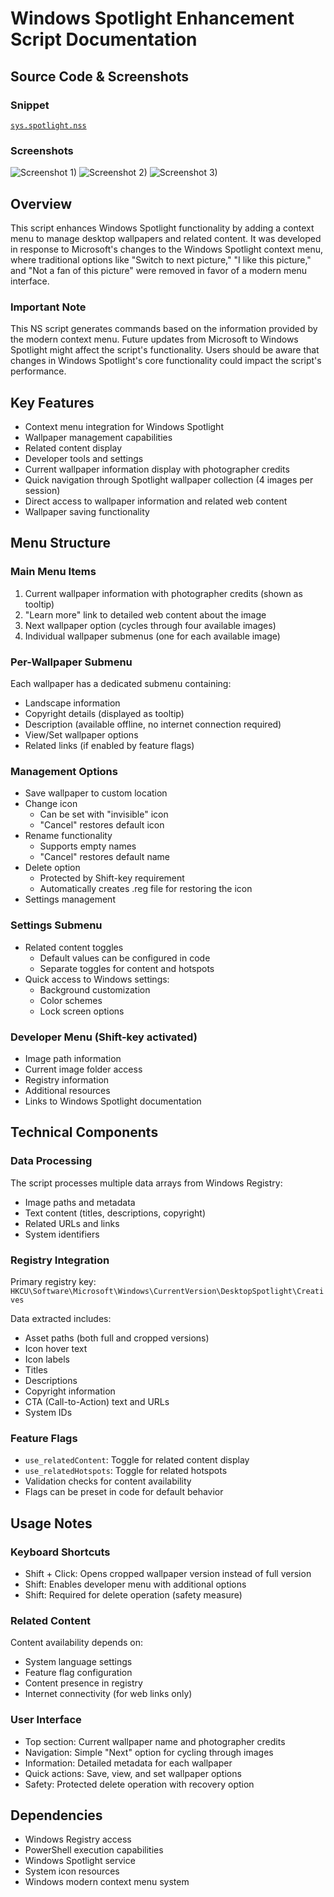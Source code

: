 # Windows Spotlight Enhancement Script Documentation

## Source Code & Screenshots

### Snippet
[`sys.spotlight.nss`](/ext.desktop/sys.spotlight.nss)

### Screenshots
![Screenshot 1)](/ext.desktop/sys.spotlight.1.png)
![Screenshot 2)](/ext.desktop/sys.spotlight.2.png)
![Screenshot 3)](/ext.desktop/sys.spotlight.3.png)

## Overview
This script enhances Windows Spotlight functionality by adding a context menu to manage desktop wallpapers and related content. It was developed in response to Microsoft's changes to the Windows Spotlight context menu, where traditional options like "Switch to next picture," "I like this picture," and "Not a fan of this picture" were removed in favor of a modern menu interface.

### Important Note
This NS script generates commands based on the information provided by the modern context menu. Future updates from Microsoft to Windows Spotlight might affect the script's functionality. Users should be aware that changes in Windows Spotlight's core functionality could impact the script's performance.

## Key Features
- Context menu integration for Windows Spotlight
- Wallpaper management capabilities
- Related content display
- Developer tools and settings
- Current wallpaper information display with photographer credits
- Quick navigation through Spotlight wallpaper collection (4 images per session)
- Direct access to wallpaper information and related web content
- Wallpaper saving functionality

## Menu Structure

### Main Menu Items
1. Current wallpaper information with photographer credits (shown as tooltip)
2. "Learn more" link to detailed web content about the image
3. Next wallpaper option (cycles through four available images)
4. Individual wallpaper submenus (one for each available image)

### Per-Wallpaper Submenu
Each wallpaper has a dedicated submenu containing:
- Landscape information
- Copyright details (displayed as tooltip)
- Description (available offline, no internet connection required)
- View/Set wallpaper options
- Related links (if enabled by feature flags)

### Management Options
- Save wallpaper to custom location
- Change icon
  * Can be set with "invisible" icon
  * "Cancel" restores default icon
- Rename functionality
  * Supports empty names
  * "Cancel" restores default name
- Delete option
  * Protected by Shift-key requirement
  * Automatically creates .reg file for restoring the icon
- Settings management

### Settings Submenu
- Related content toggles
  * Default values can be configured in code
  * Separate toggles for content and hotspots
- Quick access to Windows settings:
  * Background customization
  * Color schemes
  * Lock screen options

### Developer Menu (Shift-key activated)
- Image path information
- Current image folder access
- Registry information
- Additional resources
- Links to Windows Spotlight documentation

## Technical Components

### Data Processing
The script processes multiple data arrays from Windows Registry:
- Image paths and metadata
- Text content (titles, descriptions, copyright)
- Related URLs and links
- System identifiers

### Registry Integration
Primary registry key: `HKCU\Software\Microsoft\Windows\CurrentVersion\DesktopSpotlight\Creatives`

Data extracted includes:
- Asset paths (both full and cropped versions)
- Icon hover text
- Icon labels
- Titles
- Descriptions
- Copyright information
- CTA (Call-to-Action) text and URLs
- System IDs

### Feature Flags
- `use_relatedContent`: Toggle for related content display
- `use_relatedHotspots`: Toggle for related hotspots
- Validation checks for content availability
- Flags can be preset in code for default behavior

## Usage Notes

### Keyboard Shortcuts
- Shift + Click: Opens cropped wallpaper version instead of full version
- Shift: Enables developer menu with additional options
- Shift: Required for delete operation (safety measure)

### Related Content
Content availability depends on:
- System language settings
- Feature flag configuration
- Content presence in registry
- Internet connectivity (for web links only)

### User Interface
- Top section: Current wallpaper name and photographer credits
- Navigation: Simple "Next" option for cycling through images
- Information: Detailed metadata for each wallpaper
- Quick actions: Save, view, and set wallpaper options
- Safety: Protected delete operation with recovery option

## Dependencies
- Windows Registry access
- PowerShell execution capabilities
- Windows Spotlight service
- System icon resources
- Windows modern context menu system